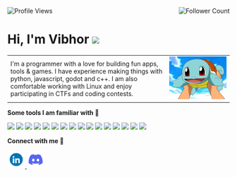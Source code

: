 <p align="center" float="left">
  <img align="left" src="https://komarev.com/ghpvc/?username=VibhorAgrawal2003&label=Profile%20views&color=2a17d1" alt="Profile Views"/>
  <img align="right" src="https://img.shields.io/github/followers/VibhorAgrawal2003?color=2a17d1&label=Followers" alt="Follower Count" /> 
</p><br/>

<h1>Hi, I'm Vibhor <img src="https://raw.githubusercontent.com/MartinHeinz/MartinHeinz/master/wave.gif" width="30px"></h1>

<table>
  <tr>
    <td>
        I'm a programmer with a love for building fun apps, tools & games. I have experience making things with python, javascript, godot and c++. I am also comfortable working with Linux and enjoy participating in CTFs and coding contests.
    </td>
    <td>
      <a href="https://www.pokemon.com/us/pokedex/squirtle" target="_blank">
        <img src="images/squirtle.gif" style="height: auto; width: 720px;">
      </a>
    </td>
  </tr>
</table>


**Some tools I am familiar with :hammer:**
<p>
  <img src="https://img.shields.io/badge/python-blue?style=for-the-badge&logo=python&logoColor=white" />
  <img src="https://img.shields.io/badge/c++-purple?style=for-the-badge&logo=cplusplus&logoColor=white" />
  <img src="https://img.shields.io/badge/html5-red?style=for-the-badge&logo=html5&logoColor=white" />
  <img src="https://img.shields.io/badge/css3-darkcyan?style=for-the-badge&logo=css3&logoColor=white" />
  <img src="https://img.shields.io/badge/javascript-orange?style=for-the-badge&logo=javascript&logoColor=white" />
  <img src="https://img.shields.io/badge/react-cornflowerblue?style=for-the-badge&logo=react&logoColor=white" />
  <img src="https://img.shields.io/badge/tailwindcss-lightskyblue?style=for-the-badge&logo=tailwindcss&logoColor=white" />
  <img src="https://img.shields.io/badge/node-green?style=for-the-badge&logo=npm&logoColor=white" />
  <img src="https://img.shields.io/badge/express-darkolivegreen?style=for-the-badge&logo=express&logoColor=white" />
  <img src="https://img.shields.io/badge/mongodb-chartreuse?style=for-the-badge&logo=mongodb&logoColor=white" />
  <img src="https://img.shields.io/badge/supabase-darkgreen?style=for-the-badge&logo=supabase&logoColor=white" />
  <img src="https://img.shields.io/badge/sql-slateblue?style=for-the-badge&logo=sqlite&logoColor=white" />
  <img src="https://img.shields.io/badge/git-darkred?style=for-the-badge&logo=git&logoColor=white" />
  <img src="https://img.shields.io/badge/postman-orangered?style=for-the-badge&logo=postman&logoColor=white" />
  <img src="https://img.shields.io/badge/phaser-mediumslateblue.svg?style=for-the-badge&logo=data:image/svg%2bxml;base64,PHN2ZyB4bWxucz0iaHR0cDovL3d3dy53My5vcmcvMjAwMC9zdmciIHZlcnNpb249IjEiIHdpZHRoPSI2MDAiIGhlaWdodD0iNjAwIj48cGF0aCBkPSJNMTI5IDExMWMtNTUgNC05MyA2Ni05MyA3OEwwIDM5OGMtMiA3MCAzNiA5MiA2OSA5MWgxYzc5IDAgODctNTcgMTMwLTEyOGgyMDFjNDMgNzEgNTAgMTI4IDEyOSAxMjhoMWMzMyAxIDcxLTIxIDY5LTkxbC0zNi0yMDljMC0xMi00MC03OC05OC03OGgtMTBjLTYzIDAtOTIgMzUtOTIgNDJIMjM2YzAtNy0yOS00Mi05Mi00MmgtMTV6IiBmaWxsPSIjZmZmIi8+PC9zdmc+" />
  <img src="https://img.shields.io/badge/figma-grey?style=for-the-badge&logo=figma&logoColor=white" />
</p>

**Connect with me :handshake:**
<p>
  <a href="https://www.linkedin.com/in/vibhor-agrawal-8505b5262" target="_blank" rel="noreferrer noopener">
      <img src="images/linkedin.gif" alt="Linkedin" width="40px">
  </a>
  <a href="https://www.discordapp.com/users/693554366409605170" target="_blank" rel="noreferrer noopener">
      <img src="images/discord.gif" alt="Discord" width="40px">
  </a>
</p>
